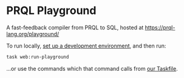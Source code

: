 # PRQL Playground

A fast-feedback compiler from PRQL to SQL, hosted at
<https://prql-lang.org/playground/>

To run locally,
[set up a development environment](https://prql-lang.org/book/project/contributing/development.html),
and then run:

```sh
task web:run-playground
```

...or use the commands which that command calls from
[our Taskfile](../Taskfile.yaml).
